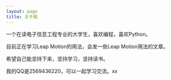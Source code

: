 ```yaml
---
layout: page
title: 关于我 
---
```


一个在读电子信息工程专业的大学生，喜欢编程，喜欢Python。
<p>
目前正在学习Leap Motion的用法，会发一些Leap Motion用法的文章。
<p>
希望自己能坚持下来，坚持学习，坚持读书。
<p>
我的QQ是2569436220，可以一起学习交流。xx
<p>
